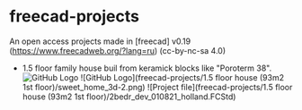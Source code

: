 # freecad-projects
An open access projects made in [freecad] v0.19 (https://www.freecadweb.org/?lang=ru) (cc-by-nc-sa 4.0)

* 1.5 floor family house buil from keramick blocks like "Poroterm 38".
![GitHub Logo](/sweet_home_3d-1.png)
![GitHub Logo](freecad-projects/1.5 floor house (93m2 1st floor)/sweet_home_3d-2.png)
![Project file](freecad-projects/1.5 floor house (93m2 1st floor)/2bedr_dev_010821_holland.FCStd)
